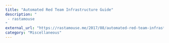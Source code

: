 ```yaml
---
title: "Automated Red Team Infrastructure Guide"
description: "
 - rastamouse
"
external_url: "https://rastamouse.me/2017/08/automated-red-team-infrastructure-deployment-with-terraform---part-1/"
category: "Miscellaneous"
---
```

